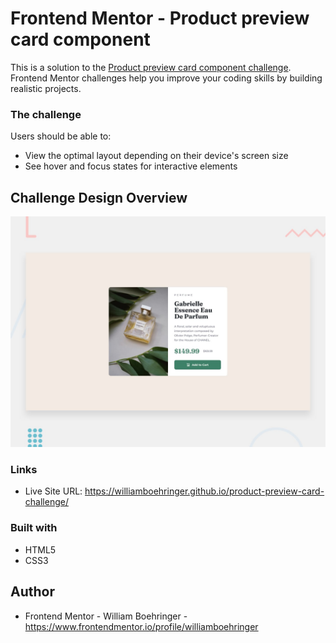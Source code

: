 # Frontend Mentor - Product preview card component

This is a solution to the [Product preview card component challenge](https://www.frontendmentor.io/challenges/product-preview-card-component-GO7UmttRfa). Frontend Mentor challenges help you improve your coding skills by building realistic projects.

### The challenge

Users should be able to:

- View the optimal layout depending on their device's screen size
- See hover and focus states for interactive elements

## Challenge Design Overview

![Design preview for the Product preview card component coding challenge](./design/desktop-preview.jpg)

### Links

- Live Site URL: https://williamboehringer.github.io/product-preview-card-challenge/

### Built with

- HTML5
- CSS3

## Author

- Frontend Mentor - William Boehringer - https://www.frontendmentor.io/profile/williamboehringer

